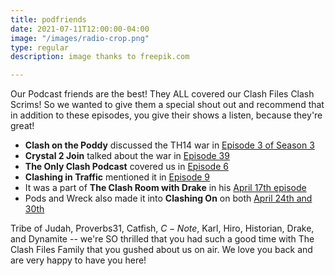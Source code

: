 ```yaml
---
title: podfriends
date: 2021-07-11T12:00:00-04:00
image: "/images/radio-crop.png"
type: regular
description: image thanks to freepik.com

---
```

Our Podcast friends are the best! They ALL covered our Clash Files Clash Scrims! So we wanted to give them a special shout out and recommend that in addition to these episodes, you give their shows a listen, because they're great! 

* **Clash on the Poddy** discussed the TH14 war in [Episode 3 of Season 3](https://anchor.fm/tj920/episodes/S3-Ep-3-The-TH14-Only-War-and-the-Warden-Walk-Super-Archer-Attack-e10veb6) 
* **Crystal 2 Join** talked about the war in [Episode 39](https://www.buzzsprout.com/973969/8530823-episode-39-50-v-50-all-th14-event-7-different-attacks-for-cwl-and-top-3-post-covid-things-to-do) 
* **The Only Clash Podcast** covered us in [Episode 6](https://anchor.fm/the_only_coc_podcast/episodes/Th-14-only-war-recap-farming-and-more-Karl-shade-e11102f) 
* **Clashing in Traffic** mentioned it in [Episode 9](https://open.spotify.com/episode/4eTv0R7gug0i3iw5F1G7vb?si=GRB1qnEIRrSzfN6D0HGEgg) 
* It was a part of **The Clash Room with Drake** in his [April 17th episode]() 
* Pods and Wreck also made it into **Clashing On** on both [April 24th and 30th](https://anchor.fm/dynamite7/episodes/Podcast-Ep-wUh---what-was-her-name-again-e1017q7) 

Tribe of Judah, Proverbs31, Catfish, $C-Note$, Karl, Hiro, Historian, Drake, and Dynamite -- we're SO thrilled that you had such a good time with The Clash Files Family that you gushed about us on air. We love you back and are very happy to have you here!